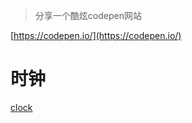 > 分享一个酷炫codepen网站

[https://codepen.io/](https://codepen.io/)

# 时钟
[clock](/blog/assets/images/blog-pics/2020/01/03/clock.html)

